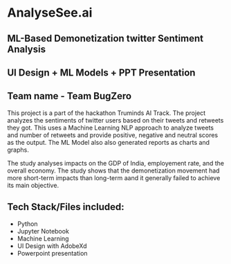 # AnalyseSee.ai
## ML-Based Demonetization twitter Sentiment Analysis
## UI Design + ML Models + PPT Presentation 
## Team name - Team BugZero
This project is a part of the hackathon Truminds AI Track. 
The project analyzes the sentiments of twitter users based on their tweets and retweets they got. This uses a Machine Learning NLP approach to analyze 
tweets and number of retweets and provide positive, negative and neutral scores as the output. The ML Model also also generated reports as charts and graphs.

The study analyses impacts on the GDP of India, employement rate, and the overall economy. The study shows that the demonetization movement had more short-term impacts than long-term aand it 
generally failed to achieve its main objective.


## Tech Stack/Files included:
- Python
- Jupyter Notebook
- Machine Learning
- UI Design with AdobeXd
- Powerpoint presentation







